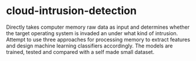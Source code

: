 # cloud-intrusion-detection

Directly takes computer memory raw data as input and determines whether the target operating system is invaded an under what kind of intrusion.
Attempt to use three approaches for processing memory to extract features and design machine learning classifiers accordingly. 
The models are trained, tested and compared with a self made small dataset.